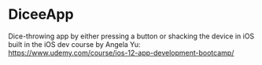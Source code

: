 # DiceeApp
Dice-throwing app by either pressing a button or shacking the device in iOS built in the iOS dev course by Angela Yu: https://www.udemy.com/course/ios-12-app-development-bootcamp/
